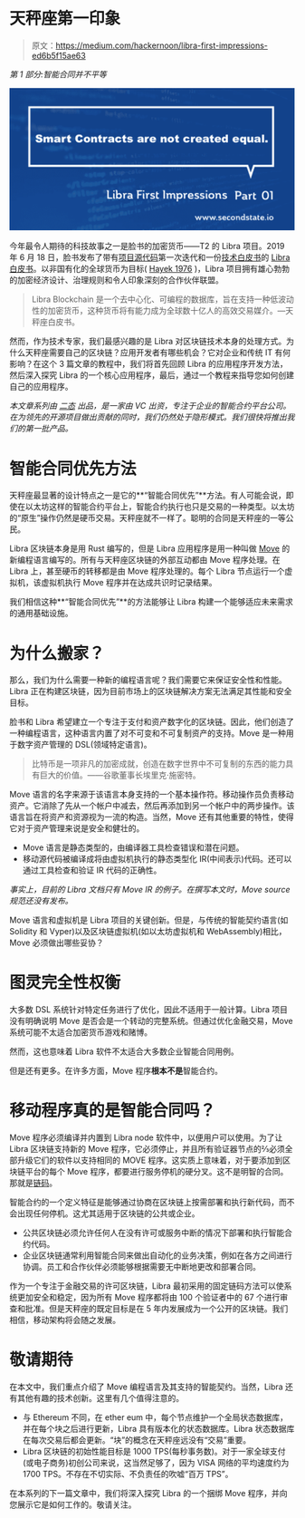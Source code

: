 # 天秤座第一印象

> 原文：<https://medium.com/hackernoon/libra-first-impressions-ed6b5f15ae63>

*第 1 部分:智能合同并不平等*

![](img/576fbf74990e2327d602ac5a19b02398.png)

今年最令人期待的科技故事之一是脸书的加密货币——T2 的 Libra 项目。2019 年 6 月 18 日，脸书发布了带有[项目源代码](https://github.com/libra/libra)第一次迭代和一份[技术白皮书](https://developers.libra.org/docs/the-libra-blockchain-paper.html)的 [Libra 白皮书](https://libra.org/en-US/white-paper/)。以非国有化的全球货币为目标( [Hayek 1976](https://en.wikipedia.org/wiki/The_Denationalization_of_Money) )，Libra 项目拥有雄心勃勃的加密经济设计、治理规则和令人印象深刻的合作伙伴联盟。

> Libra Blockchain 是一个去中心化、可编程的数据库，旨在支持一种低波动性的加密货币，这种货币将有能力成为全球数十亿人的高效交易媒介。—天秤座白皮书。

然而，作为技术专家，我们最感兴趣的是 Libra 对区块链技术本身的处理方式。为什么天秤座需要自己的区块链？应用开发者有哪些机会？它对企业和传统 IT 有何影响？在这个 3 篇文章的教程中，我们将首先回顾 Libra 的应用程序开发方法，然后深入探究 Libra 的一个核心应用程序，最后，通过一个教程来指导您如何创建自己的应用程序。

*本文章系列由* [*二态*](https://www.secondstate.io/) *出品，是一家由 VC 出资，专注于企业的智能合约平台公司。在为领先的开源项目做出贡献的同时，我们仍然处于隐形模式。我们很快将推出我们的第一批产品。*

# 智能合同优先方法

天秤座最显著的设计特点之一是它的**“智能合同优先”**方法。有人可能会说，即使在以太坊这样的智能合约平台上，智能合约执行也只是交易的一种类型。以太坊的“原生”操作仍然是硬币交易。天秤座就不一样了。聪明的合同是天秤座的一等公民。

Libra 区块链本身是用 Rust 编写的，但是 Libra 应用程序是用一种叫做 [Move](https://developers.libra.org/docs/move-paper) 的新编程语言编写的。所有与天秤座区块链的外部互动都由 Move 程序处理。在 Libra 上，甚至硬币的转移都是由 Move 程序处理的。每个 Libra 节点运行一个虚拟机，该虚拟机执行 Move 程序并在达成共识时记录结果。

我们相信这种**“智能合同优先”**的方法能够让 Libra 构建一个能够适应未来需求的通用基础设施。

# 为什么搬家？

那么，我们为什么需要一种新的编程语言呢？我们需要它来保证安全性和性能。Libra 正在构建区块链，因为目前市场上的区块链解决方案无法满足其性能和安全目标。

脸书和 Libra 希望建立一个专注于支付和资产数字化的区块链。因此，他们创造了一种编程语言，这种语言内置了对不可变和不可复制资产的支持。Move 是一种用于数字资产管理的 DSL(领域特定语言)。

> 比特币是一项非凡的加密成就，创造在数字世界中不可复制的东西的能力具有巨大的价值。——谷歌董事长埃里克·施密特。

Move 语言的名字来源于该语言本身支持的一个基本操作符。移动操作员负责移动资产。它消除了先从一个帐户中减去，然后再添加到另一个帐户中的两步操作。该语言旨在将资产和资源视为一流的构造。当然，Move 还有其他重要的特性，使得它对于资产管理来说是安全和健壮的。

*   Move 语言是静态类型的，由编译器工具检查错误和潜在问题。
*   移动源代码被编译成将由虚拟机执行的静态类型化 IR(中间表示)代码。还可以通过工具检查和验证 IR 代码的正确性。

*事实上，目前的 Libra 文档只有 Move IR 的例子。在撰写本文时，Move source 规范还没有发布。*

Move 语言和虚拟机是 Libra 项目的关键创新。但是，与传统的智能契约语言(如 Solidity 和 Vyper)以及区块链虚拟机(如以太坊虚拟机和 WebAssembly)相比，Move 必须做出哪些妥协？

# 图灵完全性权衡

大多数 DSL 系统针对特定任务进行了优化，因此不适用于一般计算。Libra 项目没有明确说明 Move 是否会是一个转动的完整系统。但通过优化金融交易，Move 系统可能不太适合加密货币游戏和赌博。

然而，这也意味着 Libra 软件不太适合大多数企业智能合同用例。

但是还有更多。在许多方面，Move 程序**根本不是**智能合约。

# 移动程序真的是智能合同吗？

Move 程序必须编译并内置到 Libra node 软件中，以便用户可以使用。为了让 Libra 区块链支持新的 Move 程序，它必须停止，并且所有验证器节点的⅔必须全部升级它们的软件以支持相同的 MOVE 程序。这实质上意味着，对于要添加到区块链平台的每个 Move 程序，都要进行服务停机的硬分叉。这不是明智的合同。那就是[链码](https://hyperledger-fabric.readthedocs.io/en/release-1.4/chaincode.html)。

智能合约的一个定义特征是能够通过协商在区块链上按需部署和执行新代码，而不会出现任何停机。这尤其适用于区块链的公共或企业。

*   公共区块链必须允许任何人在没有许可或服务中断的情况下部署和执行智能合约代码。
*   企业区块链通常利用智能合同来做出自动化的业务决策，例如在各方之间进行协调。员工和合作伙伴必须能够根据需要无中断地更改和部署合同。

作为一个专注于金融交易的许可区块链，Libra 最初采用的固定链码方法可以使系统更加安全和稳定，因为所有 Move 程序都将由 100 个验证者中的 67 个进行审查和批准。但是天秤座的既定目标是在 5 年内发展成为一个公开的区块链。我们相信，移动架构将会随之发展。

# 敬请期待

在本文中，我们重点介绍了 Move 编程语言及其支持的智能契约。当然，Libra 还有其他有趣的技术创新。这里有几个值得注意的。

*   与 Ethereum 不同，在 ether eum 中，每个节点维护一个全局状态数据库，并在每个块之后进行更新，Libra 具有版本化的状态数据库。Libra 状态数据库在每次交易后都会更新。“块”的概念在天秤座远没有“交易”重要。
*   Libra 区块链的初始性能目标是 1000 TPS(每秒事务数)。对于一家全球支付(或电子商务)初创公司来说，这当然足够了，因为 VISA 网络的平均速度约为 1700 TPS。不存在不切实际、不负责任的吹嘘“百万 TPS”。

在本系列的下一篇文章中，我们将深入探究 Libra 的一个捆绑 Move 程序，并向您展示它是如何工作的。敬请关注。